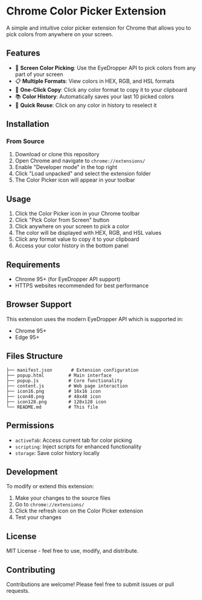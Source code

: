 # Chrome Color Picker Extension

A simple and intuitive color picker extension for Chrome that allows you to pick colors from anywhere on your screen.

## Features

- 🎨 **Screen Color Picking**: Use the EyeDropper API to pick colors from any part of your screen
- 📋 **Multiple Formats**: View colors in HEX, RGB, and HSL formats
- 📱 **One-Click Copy**: Click any color format to copy it to your clipboard
- 📚 **Color History**: Automatically saves your last 10 picked colors
- 🔄 **Quick Reuse**: Click on any color in history to reselect it

## Installation

### From Source
1. Download or clone this repository
2. Open Chrome and navigate to `chrome://extensions/`
3. Enable "Developer mode" in the top right
4. Click "Load unpacked" and select the extension folder
5. The Color Picker icon will appear in your toolbar

## Usage

1. Click the Color Picker icon in your Chrome toolbar
2. Click "Pick Color from Screen" button
3. Click anywhere on your screen to pick a color
4. The color will be displayed with HEX, RGB, and HSL values
5. Click any format value to copy it to your clipboard
6. Access your color history in the bottom panel

## Requirements

- Chrome 95+ (for EyeDropper API support)
- HTTPS websites recommended for best performance

## Browser Support

This extension uses the modern EyeDropper API which is supported in:
- Chrome 95+
- Edge 95+

## Files Structure

```
├── manifest.json       # Extension configuration
├── popup.html         # Main interface
├── popup.js           # Core functionality
├── content.js         # Web page interaction
├── icon16.png         # 16x16 icon
├── icon48.png         # 48x48 icon
├── icon128.png        # 128x128 icon
└── README.md          # This file
```

## Permissions

- `activeTab`: Access current tab for color picking
- `scripting`: Inject scripts for enhanced functionality
- `storage`: Save color history locally

## Development

To modify or extend this extension:

1. Make your changes to the source files
2. Go to `chrome://extensions/`
3. Click the refresh icon on the Color Picker extension
4. Test your changes

## License

MIT License - feel free to use, modify, and distribute.

## Contributing

Contributions are welcome! Please feel free to submit issues or pull requests.